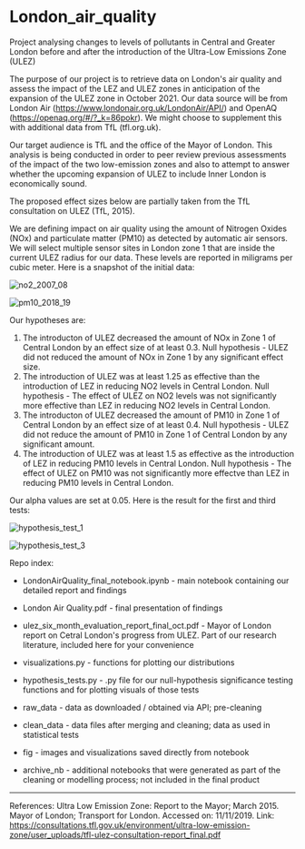 # London_air_quality
Project analysing changes to levels of pollutants in Central and Greater London before and after the introduction of the Ultra-Low Emissions Zone (ULEZ)

The purpose of our project is to retrieve data on London's air quality and assess the impact of the LEZ and ULEZ zones in anticipation of the expansion of the ULEZ zone in October 2021. Our data source will be from London Air (https://www.londonair.org.uk/LondonAir/API/) and OpenAQ (https://openaq.org/#/?_k=86pokr). We might choose to supplement this with additional data from TfL (tfl.org.uk). 

Our target audience is TfL and the office of the Mayor of London. This analysis is being conducted in order to peer review previous assessments of the impact of the two low-emission zones and also to attempt to answer whether the upcoming expansion of ULEZ to include Inner London is economically sound. 

The proposed effect sizes below are partially taken from the TfL consultation on ULEZ (TfL, 2015).

We are defining impact on air quality using the amount of Nitrogen Oxides (NOx) and particulate matter (PM10) as detected by automatic air sensors. We will select multiple sensor sites in London zone 1 that are inside the current ULEZ radius for our data. These levels are reported in miligrams per cubic meter. Here is a snapshot of the initial data:

![no2_2007_08](https://github.com/Ioana-P/London_air_quality/blob/master/fig/no2_2007_08.jpg)

![pm10_2018_19](https://github.com/Ioana-P/London_air_quality/blob/master/fig/pm10_2018_19.jpg)

Our hypotheses are:
1. The introducton of ULEZ decreased the amount of NOx in Zone 1 of Central London by an effect size of at least 0.3. 
Null hypothesis - ULEZ did not reduced the amount of NOx in Zone 1 by any significant effect size.
2. The introduction of ULEZ was at least 1.25 as effective than the introduction of LEZ in reducing NO2 levels in Central London.
Null hypothesis - The effect of ULEZ on NO2 levels was not significantly more effective than LEZ in reducing NO2 levels in Central London. 
3. The introducton of ULEZ decreased the amount of PM10 in Zone 1 of Central London by an effect size of at least 0.4. 
Null hypothesis - ULEZ did not reduce the amount of PM10 in Zone 1 of Central London by any significant amount. 
4. The introduction of ULEZ was at least 1.5 as effective as the introduction of LEZ in reducing PM10 levels in Central London. 
Null hypothesis - The effect of ULEZ on PM10 was not significantly more effectve than LEZ in reducing PM10 levels in Central London. 

Our alpha values are set at 0.05.
Here is the result for the first and third tests:

![hypothesis_test_1](https://github.com/Ioana-P/London_air_quality/blob/master/fig/hypothesis_test_1.jpg)

![hypothesis_test_3](https://github.com/Ioana-P/London_air_quality/blob/master/fig/hypothesis_test_2.jpg)


Repo index:
* LondonAirQuality_final_notebook.ipynb - main notebook containing our detailed report and findings
* London Air Quality.pdf - final presentation of findings
* ulez_six_month_evaluation_report_final_oct.pdf - Mayor of London report on Cetral London's progress from ULEZ. Part of our research literature, included here for your convenience
* visualizations.py - functions for plotting our distributions
* hypothesis_tests.py - .py file for our null-hypothesis significance testing functions and for plotting visuals of those tests


* raw_data - data as downloaded / obtained via API; pre-cleaning
* clean_data - data files after merging and cleaning; data as used in statistical tests
* fig - images and visualizations saved directly from notebook
* archive_nb - additional notebooks that were generated as part of the cleaning or modelling process; not included in the final product

_________________________________________________________________________
References:
Ultra Low Emission Zone: Report to the Mayor; March 2015. Mayor of London; Transport for London. Accessed on: 11/11/2019. Link:
https://consultations.tfl.gov.uk/environment/ultra-low-emission-zone/user_uploads/tfl-ulez-consultation-report_final.pdf
